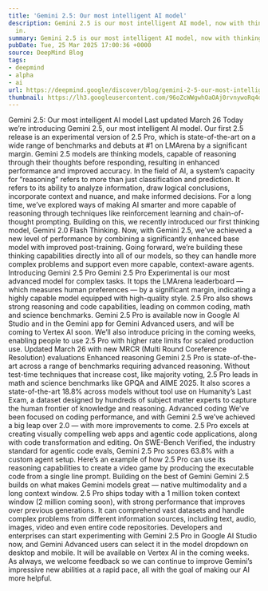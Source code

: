 ```yaml
---
title: 'Gemini 2.5: Our most intelligent AI model'
description: Gemini 2.5 is our most intelligent AI model, now with thinking built
  in.
summary: Gemini 2.5 is our most intelligent AI model, now with thinking built in.
pubDate: Tue, 25 Mar 2025 17:00:36 +0000
source: DeepMind Blog
tags:
- deepmind
- alpha
- ai
url: https://deepmind.google/discover/blog/gemini-2-5-our-most-intelligent-ai-model/
thumbnail: https://lh3.googleusercontent.com/96oZcWWgwhOaOAj0rvnywoRq4dzxG4o5HtmmU7N7H_OLETQh8xuMf8uFDWOk-9M9s9XvCQhNjR_PEnwituxDmhwJvklO2o9bv7B0rD3-SuNItYsoxA=w528-h297-n-nu-rw
---
```


Gemini 2.5: Our most intelligent AI model
Last updated March 26
Today we’re introducing Gemini 2.5, our most intelligent AI model. Our first 2.5 release is an experimental version of 2.5 Pro, which is state-of-the-art on a wide range of benchmarks and debuts at #1 on LMArena by a significant margin.
Gemini 2.5 models are thinking models, capable of reasoning through their thoughts before responding, resulting in enhanced performance and improved accuracy.
In the field of AI, a system’s capacity for “reasoning” refers to more than just classification and prediction. It refers to its ability to analyze information, draw logical conclusions, incorporate context and nuance, and make informed decisions.
For a long time, we’ve explored ways of making AI smarter and more capable of reasoning through techniques like reinforcement learning and chain-of-thought prompting. Building on this, we recently introduced our first thinking model, Gemini 2.0 Flash Thinking.
Now, with Gemini 2.5, we've achieved a new level of performance by combining a significantly enhanced base model with improved post-training. Going forward, we’re building these thinking capabilities directly into all of our models, so they can handle more complex problems and support even more capable, context-aware agents.
Introducing Gemini 2.5 Pro
Gemini 2.5 Pro Experimental is our most advanced model for complex tasks. It tops the LMArena leaderboard — which measures human preferences — by a significant margin, indicating a highly capable model equipped with high-quality style. 2.5 Pro also shows strong reasoning and code capabilities, leading on common coding, math and science benchmarks.
Gemini 2.5 Pro is available now in Google AI Studio and in the Gemini app for Gemini Advanced users, and will be coming to Vertex AI soon. We’ll also introduce pricing in the coming weeks, enabling people to use 2.5 Pro with higher rate limits for scaled production use.
Updated March 26 with new MRCR (Multi Round Coreference Resolution) evaluations
Enhanced reasoning
Gemini 2.5 Pro is state-of-the-art across a range of benchmarks requiring advanced reasoning. Without test-time techniques that increase cost, like majority voting, 2.5 Pro leads in math and science benchmarks like GPQA and AIME 2025.
It also scores a state-of-the-art 18.8% across models without tool use on Humanity’s Last Exam, a dataset designed by hundreds of subject matter experts to capture the human frontier of knowledge and reasoning.
Advanced coding
We’ve been focused on coding performance, and with Gemini 2.5 we’ve achieved a big leap over 2.0 — with more improvements to come. 2.5 Pro excels at creating visually compelling web apps and agentic code applications, along with code transformation and editing. On SWE-Bench Verified, the industry standard for agentic code evals, Gemini 2.5 Pro scores 63.8% with a custom agent setup.
Here’s an example of how 2.5 Pro can use its reasoning capabilities to create a video game by producing the executable code from a single line prompt.
Building on the best of Gemini
Gemini 2.5 builds on what makes Gemini models great — native multimodality and a long context window. 2.5 Pro ships today with a 1 million token context window (2 million coming soon), with strong performance that improves over previous generations. It can comprehend vast datasets and handle complex problems from different information sources, including text, audio, images, video and even entire code repositories.
Developers and enterprises can start experimenting with Gemini 2.5 Pro in Google AI Studio now, and Gemini Advanced users can select it in the model dropdown on desktop and mobile. It will be available on Vertex AI in the coming weeks.
As always, we welcome feedback so we can continue to improve Gemini’s impressive new abilities at a rapid pace, all with the goal of making our AI more helpful.